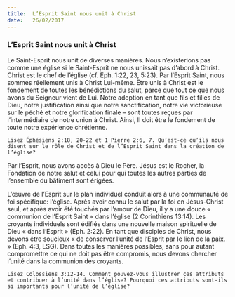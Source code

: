```yaml
---
title:  L’Esprit Saint nous unit à Christ
date:   26/02/2017
---
```


### L’Esprit Saint nous unit à Christ 

Le Saint-Esprit nous unit de diverses manières. Nous n’existerions pas comme une église si le Saint-Esprit ne nous unissait pas d’abord à Christ. Christ est le chef de l’église (cf. Eph. 1:22, 23, 5:23). Par l’Esprit Saint, nous sommes réellement unis à Christ Lui-même. Être unis à Christ est le fondement de toutes les bénédictions du salut, parce que tout ce que nous avons du Seigneur vient de Lui. Notre adoption en tant que fils et filles de Dieu, notre justification ainsi que notre sanctification, notre vie victorieuse sur le péché et notre glorification finale – sont toutes reçues par l’intermédiaire de notre union à Christ. Ainsi, Il doit être le fondement de toute notre expérience chrétienne. 

`Lisez Éphésiens 2:18, 20-22 et 1 Pierre 2:6, 7. Qu’est-ce qu’ils nous disent sur le rôle de Christ et de l’Esprit Saint dans la création de l’église?` 

Par l’Esprit, nous avons accès à Dieu le Père. Jésus est le Rocher, la Fondation de notre salut et celui pour qui toutes les autres parties de l’ensemble du bâtiment sont érigées. 

L’œuvre de l’Esprit sur le plan individuel conduit alors à une communauté de foi spécifique: l’église. Après avoir connu le salut par la foi en Jésus-Christ seul, et après avoir été touchés par l’amour de Dieu, il y a une douce « communion de l’Esprit Saint » dans l’église (2 Corinthiens 13:14). Les croyants individuels sont édifiés dans une nouvelle maison spirituelle de Dieu « dans l’Esprit » (Eph. 2:22). En tant que disciples de Christ, nous devons être soucieux « de conserver l’unité de l’Esprit par le lien de la paix. » (Eph. 4:3, LSG). Dans toutes les manières possibles, sans pour autant compromettre ce qui ne doit pas être compromis, nous devons chercher l’unité dans la communion des croyants. 

`Lisez Colossiens 3:12-14. Comment pouvez-vous illustrer ces attributs et contribuer à l’unité dans l’église? Pourquoi ces attributs sont-ils si importants pour l’unité de l’église?` 
